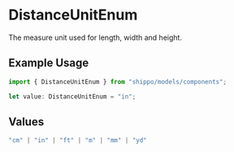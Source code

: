 # DistanceUnitEnum

The measure unit used for length, width and height.

## Example Usage

```typescript
import { DistanceUnitEnum } from "shippo/models/components";

let value: DistanceUnitEnum = "in";
```

## Values

```typescript
"cm" | "in" | "ft" | "m" | "mm" | "yd"
```